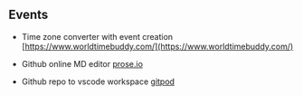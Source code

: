 ## Events

- Time zone converter with event creation [https://www.worldtimebuddy.com/](https://www.worldtimebuddy.com/)

- Github online MD editor [prose.io](https://prose.io)

- Github repo to vscode workspace [gitpod](https://gitpod.io)
